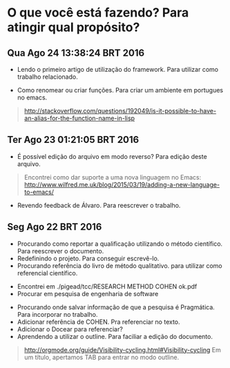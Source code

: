 # O que você está fazendo? Para atingir qual propósito?

## Qua Ago 24 13:38:24 BRT 2016

- Lendo o primeiro artigo de utilização do framework. Para utilizar como trabalho relacionado.

- Como renomear ou criar funções. Para criar um ambiente em portugues no emacs.
> http://stackoverflow.com/questions/192049/is-it-possible-to-have-an-alias-for-the-function-name-in-lisp



## Ter Ago 23 01:21:05 BRT 2016 ##

- É possível edição do arquivo em modo reverso? Para edição deste arquivo.
> Encontrei como dar suporte a uma nova linguagem no Emacs: http://www.wilfred.me.uk/blog/2015/03/19/adding-a-new-language-to-emacs/

- Revendo feedback de Álvaro. Para reescrever o trabalho.


## Seg Ago 22 BRT 2016 ##

- Procurando como reportar a qualificação utilizando o método científico. Para reescrever o documento.
- Redefinindo o projeto. Para conseguir escrevê-lo.
- Procurando referência do livro de método qualitativo. para utilizar como referencial científico.
 * Encontrei em ./pigead/tcc/RESEARCH METHOD COHEN ok.pdf
 * Procurar em pesquisa de engenharia de software
- Procurando onde salvar informação de que a pesquisa é Pragmática. Para incorporar no trabalho.
- Adicionar referência de COHEN. Pra referenciar no texto.
- Adicionar o Docear para referenciar? 
- Aprendendo a utilizar o outline. Para faciliar a edição do documento.
> http://orgmode.org/guide/Visibility-cycling.html#Visibility-cycling Em um título, apertamos TAB para entrar no modo outline.



